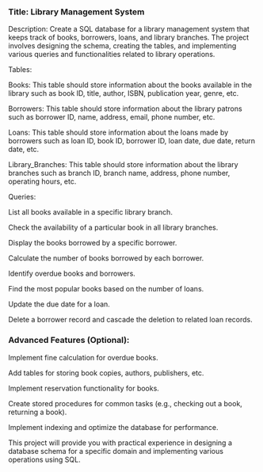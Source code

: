 ### Title: Library Management System

Description:
Create a SQL database for a library management system that keeps track of books, borrowers, loans, and library branches. The project involves designing the schema, creating the tables, and implementing various queries and functionalities related to library operations.

Tables:

Books: This table should store information about the books available in the library such as book ID, title, author, ISBN, publication year, genre, etc.

Borrowers: This table should store information about the library patrons such as borrower ID, name, address, email, phone number, etc.

Loans: This table should store information about the loans made by borrowers such as loan ID, book ID, borrower ID, loan date, due date, return date, etc.

Library_Branches: This table should store information about the library branches such as branch ID, branch name, address, phone number, operating hours, etc.

Queries:

List all books available in a specific library branch.

Check the availability of a particular book in all library branches.

Display the books borrowed by a specific borrower.

Calculate the number of books borrowed by each borrower.

Identify overdue books and borrowers.

Find the most popular books based on the number of loans.

Update the due date for a loan.

Delete a borrower record and cascade the deletion to related loan records.

### Advanced Features (Optional):

Implement fine calculation for overdue books.

Add tables for storing book copies, authors, publishers, etc.

Implement reservation functionality for books.

Create stored procedures for common tasks (e.g., checking out a book, returning a book).

Implement indexing and optimize the database for performance.

This project will provide you with practical experience in designing a database schema for a specific domain and implementing various operations using SQL. 
